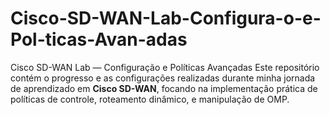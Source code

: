 # Cisco-SD-WAN-Lab-Configura-o-e-Pol-ticas-Avan-adas
Cisco SD-WAN Lab — Configuração e Políticas Avançadas  Este repositório contém o progresso e as configurações realizadas durante minha jornada de aprendizado em **Cisco SD-WAN**, focando na implementação prática de políticas de controle, roteamento dinâmico, e manipulação de OMP.
